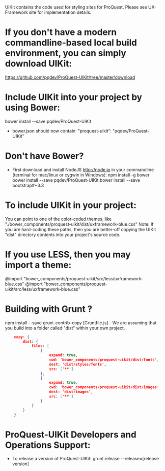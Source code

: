 UIKit contains the code used for styling sites for ProQuest. Please see UX-Framework site for implementation details.

# If you don't have a modern commandline-based local build environment, you can simply download UIKit:
https://github.com/pqdev/ProQuest-UIKit/tree/master/download

# Include UIKit into your project by using Bower:
bower install --save pqdev/ProQuest-UIKit
* bower.json should now contain:  "proquest-uikit": "pqdev/ProQuest-UIKit"

# Don't have Bower?
* First download and install NodeJS http://node.io
in your commandline (terminal for mac/linux or cygwin in Windows):
npm install -g bower
bower install --save pqdev/ProQuest-UIKit
bower install --save bootstrap#~3.3

# To include UIKit in your project:
You can point to one of the color-coded themes, like "./bower_components/proquest-uikit/dist/uxframework-blue.css"
Note: If you are hard-coding these paths, then you are better-off copying the UIKit "dist" directory contents into your project's source code.

# If you use LESS, then you may import a theme:
@import "bower_components/proquest-uikit/src/less/uxframework-blue.css"
@import "bower_components/proquest-uikit/src/less/uxframework-blue.css"


# Building with Grunt ?
npm install --save grunt-contrib-copy 
[Gruntfile.js] - We are assuming that you build into a folder called "dist" within your own project.
```json
	copy: {
		dist: {
			files: [
				{
					expand: true,
					cwd: 'bower_components/proquest-uikit/dist/fonts',
					dest: 'dist/styles/fonts',
					src: ['**']
				},
				{
					expand: true,
					cwd: 'bower_components/proquest-uikit/dist/images',
					dest: 'dist/images',
					src: ['**']
				}
			]
		}
	}
```
# ProQuest-UIKit Developers and Operations Support:
* To release a version of ProQuest-UIKit:
grunt release --release=[release version]

